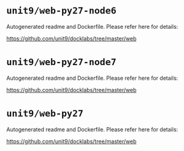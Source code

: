 # `unit9/web-py27-node6`

Autogenerated readme and Dockerfile. Please refer here for details:

<https://github.com/unit9/docklabs/tree/master/web>
# `unit9/web-py27-node7`

Autogenerated readme and Dockerfile. Please refer here for details:

<https://github.com/unit9/docklabs/tree/master/web>
# `unit9/web-py27`

Autogenerated readme and Dockerfile. Please refer here for details:

<https://github.com/unit9/docklabs/tree/master/web>
